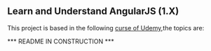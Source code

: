Learn and Understand AngularJS (1.X)
--------------------------------------------------
This project is based in the following [curse of Udemy](https://www.udemy.com/learn-angularjs/),the topics are:

*** README IN CONSTRUCTION ***